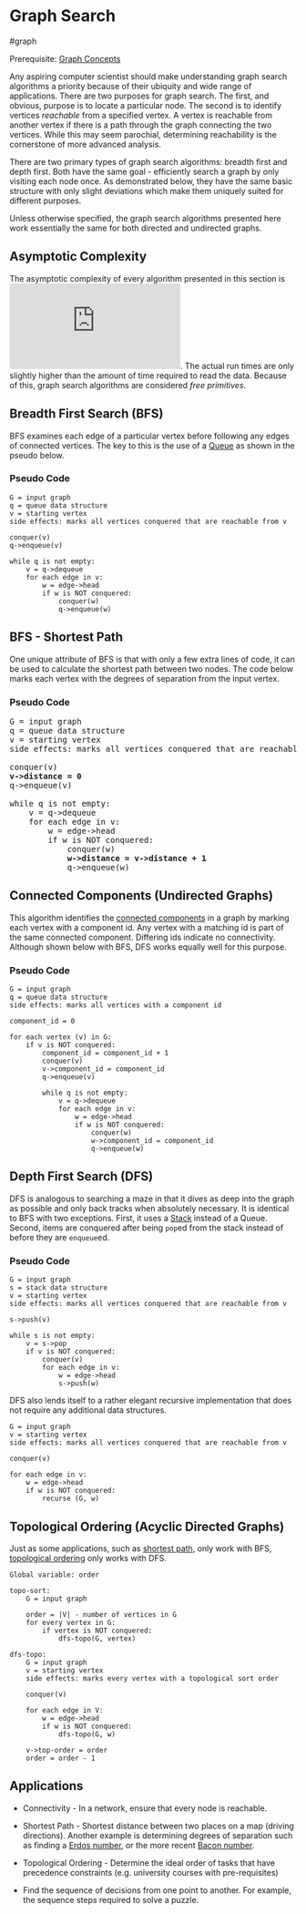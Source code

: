 # Graph Search
#graph

Prerequisite: [Graph Concepts](../graph_concepts)

Any aspiring computer scientist should make understanding graph search
algorithms a priority because of their ubiquity and wide range of applications.
There are two purposes for graph search. The first, and obvious, purpose is to
locate a particular node. The second is to identify vertices *reachable* from a
specified vertex. A vertex is reachable from another vertex if there is a path
through the graph connecting the two vertices. While this may seem parochial,
determining reachability is the cornerstone of more advanced analysis.

There are two primary types of graph search algorithms: breadth first and depth
first. Both have the same goal - efficiently search a graph by only visiting
each node once. As demonstrated below, they have the same basic structure with
only slight deviations which make them uniquely suited for different purposes.

Unless otherwise specified, the graph search algorithms presented here work
essentially the same for both directed and undirected graphs.

## Asymptotic Complexity
The asymptotic complexity of every algorithm presented in this section is
![O(m+n)](https://latex.codecogs.com/gif.latex?O(m&plus;n)). The actual run
times are only slightly higher than the amount of time required to read the
data. Because of this, graph search algorithms are considered *free primitives*.

## Breadth First Search (BFS)

BFS examines each edge of a particular vertex before following any edges of
connected vertices. The key to this is the use of a [Queue](../queue) as shown
in the pseudo below.

### Pseudo Code

```
G = input graph
q = queue data structure
v = starting vertex
side effects: marks all vertices conquered that are reachable from v

conquer(v)
q->enqueue(v)

while q is not empty:
    v = q->dequeue
    for each edge in v:
        w = edge->head
        if w is NOT conquered:
            conquer(w)
            q->enqueue(w)
```

## BFS - Shortest Path

One unique attribute of BFS is that with only a few extra lines of code, it can
be used to calculate the shortest path between two nodes. The code below marks
each vertex with the degrees of separation from the input vertex.

### Pseudo Code

<pre>
G = input graph
q = queue data structure
v = starting vertex
side effects: marks all vertices conquered that are reachable from v

conquer(v)
<b>v->distance = 0</b>
q->enqueue(v)

while q is not empty:
    v = q->dequeue
    for each edge in v:
        w = edge->head
        if w is NOT conquered:
            conquer(w)
            <b>w->distance = v->distance + 1</b>
            q->enqueue(w)
</pre>

## Connected Components (Undirected Graphs)

This algorithm identifies the [connected
components](../graph_concepts/README.md#connected-components) in a graph by
marking each vertex with a component id. Any vertex with a matching id is part
of the same connected component. Differing ids indicate no connectivity.
Although shown below with BFS, DFS works equally well for this purpose.

### Pseudo Code

```
G = input graph
q = queue data structure
side effects: marks all vertices with a component id

component_id = 0

for each vertex (v) in G:
    if v is NOT conquered:
        component_id = component_id + 1
        conquer(v)
        v->component_id = component_id
        q->enqueue(v)

        while q is not empty:
            v = q->dequeue
            for each edge in v:
                w = edge->head
                if w is NOT conquered:
                    conquer(w)
                    w->component_id = component_id
                    q->enqueue(w)
 ```

## Depth First Search (DFS)

DFS is analogous to searching a maze in that it dives as deep into the graph as
possible and only back tracks when absolutely necessary. It is identical to BFS
with two exceptions. First, it uses a [Stack](../stack) instead of a Queue.
Second, items are conquered after being `pop`ed from the stack instead of before
they are `enqueue`ed.

### Pseudo Code

```
G = input graph
s = stack data structure
v = starting vertex
side effects: marks all vertices conquered that are reachable from v

s->push(v)

while s is not empty:
    v = s->pop
    if v is NOT conquered:
        conquer(v)
        for each edge in v:
            w = edge->head
            s->push(w)
 ```

DFS also lends itself to a rather elegant recursive implementation that does not
require any additional data structures.

```
G = input graph
v = starting vertex
side effects: marks all vertices conquered that are reachable from v

conquer(v)

for each edge in v:
    w = edge->head
    if w is NOT conquered:
        recurse (G, w)
```

## Topological Ordering (Acyclic Directed Graphs)

Just as some applications, such as [shortest path](#bfs---shortest-path), only
work with BFS, [topological
ordering](../graph_concepts/README.md#topological-ordering) only works with DFS.

```
Global variable: order

topo-sort:
    G = input graph

    order = |V| - number of vertices in G
    for every vertex in G:
        if vertex is NOT conquered:
            dfs-topo(G, vertex)

dfs-topo:
    G = input graph
    v = starting vertex
    side effects: marks every vertex with a topological sort order

    conquer(v)

    for each edge in V:
        w = edge->head
        if w is NOT conquered:
            dfs-topo(G, w)

    v->top-order = order
    order = order - 1
```

## Applications
* Connectivity - In a network, ensure that every node is reachable. 
* Shortest Path - Shortest distance between two places on a map (driving
    directions). Another example is determining degrees of separation such as
    finding a [Erdos number](https://en.wikipedia.org/wiki/Erd%C5%91s_number),
    or the more recent [Bacon number](https://oracleofbacon.org/).
* Topological Ordering - Determine the ideal order of tasks that have precedence
    constraints (e.g. university courses with pre-requisites)

* Find the sequence of decisions from one point to another. For
    example, the sequence steps required to solve a puzzle.
